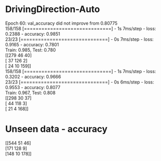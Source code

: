 # DrivingDirection-Auto
Epoch 60: val_accuracy did not improve from 0.80775   <br/>
158/158 [==============================] - 1s 7ms/step - loss: 0.2388 - accuracy: 0.9851  <br/>
23/23 [==============================] - 0s 7ms/step - loss: 0.9165 - accuracy: 0.7801   <br/>
Train: 0.985, Test: 0.780  <br/>
[[279  46  40]    <br/>
 [ 37 126   2]    <br/>
 [ 24  10 159]]   <br/>
158/158 [==============================] - 1s 7ms/step - loss: 0.3202 - accuracy: 0.9666   <br/>
23/23 [==============================] - 0s 6ms/step - loss: 0.9553 - accuracy: 0.8077     <br/>
Train: 0.967, Test: 0.808   <br/>
[[298  30  37]              <br/>
 [ 44 118   3]              <br/>
 [ 21   4 168]]             <br/>  
 
 
 # Unseen data - accuracy 
 
 [[544  51  46]   <br/>
 [171 128   9]    <br/>
 [148  10 178]]   <br/>
 
 
 
 
